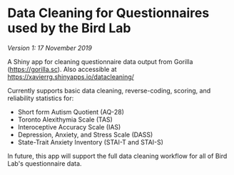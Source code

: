 # Data Cleaning for Questionnaires used by the Bird Lab

_Version 1: 17 November 2019_

A Shiny app for cleaning questionnaire data output from Gorilla (https://gorilla.sc). Also accessible at https://xavierrg.shinyapps.io/datacleaning/

Currently supports basic data cleaning, reverse-coding, scoring, and reliability statistics for:
* Short form Autism Quotient (AQ-28)
* Toronto Alexithymia Scale (TAS)
* Interoceptive Accuracy Scale (IAS)
* Depression, Anxiety, and Stress Scale (DASS)
* State-Trait Anxiety Inventory (STAI-T and STAI-S)

In future, this app will support the full data cleaning workflow for all of Bird Lab's questionnaire data.
